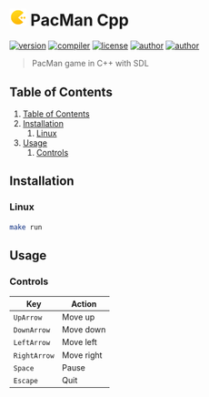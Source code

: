 # <img src="assets/icon.png" alt="icon" width="6%"/> PacMan Cpp

[![version](https://img.shields.io/badge/version-0.3.1-blue.svg)](https://github.com/LosKeeper/PacManCpp)
[![compiler](https://img.shields.io/badge/compiler-g++-red.svg)](https://github.com/LosKeeper/PacManCpp/blob/main/Makefile)
[![license](https://img.shields.io/badge/license-GPL_3.0-yellow.svg)](https://github.com/LosKeeper/PacManCpp/blob/main/LICENSE)
[![author](https://img.shields.io/badge/author-LosKeeper-blue)](https://github.com/LosKeeper)
[![author](https://img.shields.io/badge/author-EthanAndreas-blue)](https://github.com/EthanAndreas)
> PacMan game in C++ with SDL

## Table of Contents

1. [Table of Contents](#table-of-contents)
2. [Installation](#installation)
   1. [Linux](#linux)
3. [Usage](#usage)
   1. [Controls](#controls)

## Installation

### Linux

```bash
make run
```

## Usage

### Controls

| Key          | Action     |
| ------------ | ---------- |
| `UpArrow`    | Move up    |
| `DownArrow`  | Move down  |
| `LeftArrow`  | Move left  |
| `RightArrow` | Move right |
| `Space`      | Pause      |
| `Escape`     | Quit       |
